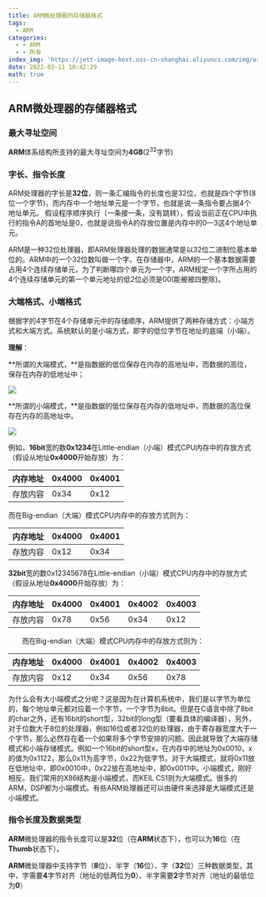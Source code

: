 ```yaml
---
title: ARM微处理器的存储器格式
tags:
  - ARM
categories:
  - - ARM
  - - 所有
index_img: 'https://jett-image-host.oss-cn-shanghai.aliyuncs.com/img/arm.png'
date: 2022-03-11 10:42:29
math: true
---
```


## ARM微处理器的存储器格式

### **最大寻址空间**

**ARM**体系结构所支持的最大寻址空间为**4GB**($2^{32}$字节)

### **字长、指令长度**

ARM处理器的字长是**32位**，则一条汇编指令的长度也是32位，也就是四个字节(8位一个字节)，而内存中一个地址单元是一个字节，也就是说一条指令要占据4个地址单元。 假设程序顺序执行（一条接一条，没有跳转），假设当前正在CPU中执行的指令A的首地址是0，也就是说指令A的存放位置是内存中的0—3这4个地址单元。

ARM是一种32位处理器，即ARM处理器处理的数据通常是以32位二进制位基本单位的。ARM中的一个32位数叫做一个字。在存储器中，ARM的一个基本数据需要占用4个连续存储单元，为了判断哪四个单元为一个字，ARM规定一个字所占用的4个连续存储单元的第一个单元地址的低2位必须是00(能被被四整除)。

### **大端格式、小端格式**

根据字的4字节在4个存储单元中的存储顺序，ARM提供了两种存储方式：小端方式和大端方式。系统默认的是小端方式，即字的低位字节在地址的底端（小端）。

**理解**：

**所谓的大端模式，**是指数据的低位保存在内存的高地址中，而数据的高位，保存在内存的低地址中；

![](https://jett-image-host.oss-cn-shanghai.aliyuncs.com/img/image-20220311114119021.png)

**所谓的小端模式，**是指数据的低位保存在内存的低地址中，而数据的高位保存在内存的高地址中。

![](https://jett-image-host.oss-cn-shanghai.aliyuncs.com/img/image-20220311114322099.png)

例如，**16bit**宽的数**0x1234**在Little-endian（小端）模式CPU内存中的存放方式（假设从地址**0x4000**开始存放）为：

| 内存地址 | 0x4000 | 0x4001 |
| -------- | ------ | ------ |
| 存放内容 | 0x34   | 0x12   |

而在Big-endian（大端）模式CPU内存中的存放方式则为：

| 内存地址 | 0x4000 | 0x4001 |
| -------- | ------ | ------ |
| 存放内容 | 0x12   | 0x34   |

**32bit**宽的数0x12345678在Little-endian（小端）模式CPU内存中的存放方式（假设从地址**0x4000**开始存放）为：

| 内存地址 | 0x4000 | 0x4001 | 0x4002 | 0x4003 |
| -------- | ------ | ------ | ------ | ------ |
| 存放内容 | 0x78   | 0x56   | 0x34   | 0x12   |

　　而在Big-endian（大端）模式CPU内存中的存放方式则为：

| 内存地址 | 0x4000 | 0x4001 | 0x4002 | 0x4003 |
| -------- | ------ | ------ | ------ | ------ |
| 存放内容 | 0x12   | 0x34   | 0x56   | 0x78   |

为什么会有大小端模式之分呢？这是因为在计算机系统中，我们是以字节为单位的，每个地址单元都对应着一个字节，一个字节为8bit。但是在C语言中除了8bit的char之外，还有16bit的short型，32bit的long型（要看具体的编译器），另外，对于位数大于8位的处理器，例如16位或者32位的处理器，由于寄存器宽度大于一个字节，那么必然存在着一个如果将多个字节安排的问题。因此就导致了大端存储模式和小端存储模式。例如一个16bit的short型x，在内存中的地址为0x0010，x的值为0x1122，那么0x11为高字节，0x22为低字节。对于大端模式，就将0x11放在低地址中，即0x0010中，0x22放在高地址中，即0x0011中。小端模式，刚好相反。我们常用的X86结构是小端模式，而KEIL C51则为大端模式。很多的ARM，DSP都为小端模式。有些ARM处理器还可以由硬件来选择是大端模式还是小端模式。

### **指令长度及数据类型** 

**ARM**微处理器的指令长度可以是**32**位（在**ARM**状态下），也可以为**16**位（在**Thumb**状态下）。

**ARM**微处理器中支持字节（**8**位）、半字（**16**位）、字（**32**位）三种数据类型，其中，字需要**4**字节对齐（地址的低两位为**0**）、半字需要**2**字节对齐（地址的最低位为**0**）




